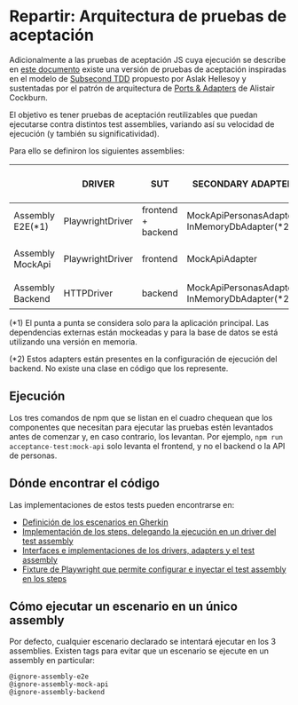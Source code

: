 # Repartir: Arquitectura de pruebas de aceptación

Adicionalmente a las pruebas de aceptación JS cuya ejecución se describe en [este documento](../src/main/frontend/README.md) existe una versión de pruebas de aceptación inspiradas en el modelo de [Subsecond TDD](https://github.com/subsecondtdd) propuesto por Aslak Hellesoy y sustentadas por el patrón de arquitectura de [Ports & Adapters](https://alistair.cockburn.us/hexagonal-architecture/) de Alistair Cockburn.

El objetivo es tener pruebas de aceptación reutilizables que puedan ejecutarse contra distintos test assemblies, variando así su velocidad de ejecución (y también su significatividad).

Para ello se definiron los siguientes assemblies:


|                   | **DRIVER**        | **SUT**               | **SECONDARY ADAPTER**                         | **COMANDO QUE LO EJECUTA**            |
|-------------------|-------------------|-----------------------|-----------------------------------------------|---------------------------------------|
| Assembly E2E(*1)  | PlaywrightDriver  | frontend + backend    | MockApiPersonasAdapter, InMemoryDbAdapter(*2) | ```npm run acceptance-test:e2e```     |
| Assembly MockApi  | PlaywrightDriver  | frontend              | MockApiAdapter                                | ```npm run acceptance-test:mock-api```|
| Assembly Backend  | HTTPDriver        | backend               | MockApiPersonasAdapter, InMemoryDbAdapter(*2) | ```npm run acceptance-test:backend``` |

(*1) El punta a punta se considera solo para la aplicación principal. Las dependencias externas están mockeadas y para la base de datos se está utilizando una versión en memoria.

(*2) Estos adapters están presentes en la configuración de ejecución del backend. No existe una clase en código que los represente.


## Ejecución

Los tres comandos de npm que se listan en el cuadro chequean que los componentes que necesitan para ejecutar las pruebas estén levantados antes de comenzar y, en caso contrario, los levantan. Por ejemplo, ```npm run acceptance-test:mock-api``` solo levanta el frontend, y no el backend o la API de personas.


## Dónde encontrar el código

Las implementaciones de estos tests pueden encontrarse en:
- [Definición de los escenarios en Gherkin](../src/jsAdvancedAcceptanceTest/features/)
- [Implementación de los steps, delegando la ejecución en un driver del test assembly](../src/jsAdvancedAcceptanceTest/steps/)
- [Interfaces e implementaciones de los drivers, adapters y el test assembly](../src/jsAdvancedAcceptanceTest/src/test-drivers/)
- [Fixture de Playwright que permite configurar e inyectar el test assembly en los steps](../src/jsAdvancedAcceptanceTest/src/fixtures.ts)


## Cómo ejecutar un escenario en un único assembly

Por defecto, cualquier escenario declarado se intentará ejecutar en los 3 assemblies. Existen tags para evitar que un escenario se ejecute en un assembly en particular:
```
@ignore-assembly-e2e
@ignore-assembly-mock-api
@ignore-assembly-backend
```





